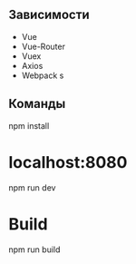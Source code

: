 ## Зависимости
* Vue
* Vue-Router
* Vuex
* Axios
* Webpack
s
## Команды
npm install

# localhost:8080
npm run dev

# Build
npm run build
